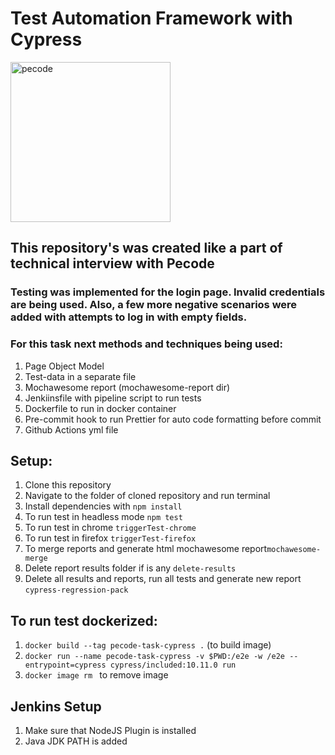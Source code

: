 # Test Automation Framework with Cypress

<a href="https://pecodesoftware.com/" target="_blank" rel="noreferrer"> <img src="https://res.cloudinary.com/crunchbase-production/image/upload/c_lpad,h_256,w_256,f_auto,q_auto:eco,dpr_1/ut0ogcezapo03ualxivd" alt="pecode" width="256" height="256"/></a>

## This repository's was created like a part of technical interview with Pecode

### Testing was implemented for the login page. Invalid credentials are being used. Also, a few more negative scenarios were added with attempts to log in with empty fields.

### For this task next methods and techniques being used:

1. Page Object Model
2. Test-data in a separate file
3. Mochawesome report (mochawesome-report dir)
4. Jenkiinsfile with pipeline script to run tests
5. Dockerfile to run in docker container
6. Pre-commit hook to run Prettier for auto code formatting before commit
7. Github Actions yml file

## Setup:

1. Clone this repository
2. Navigate to the folder of cloned repository and run terminal
3. Install dependencies with `npm install`
4. To run test in headless mode `npm test`
5. To run test in chrome `triggerTest-chrome`
6. To run test in firefox `triggerTest-firefox`
7. To merge reports and generate html mochawesome report`mochawesome-merge`
8. Delete report results folder if is any `delete-results`
9. Delete all results and reports, run all tests and generate new report `cypress-regression-pack`

## To run test dockerized:

1. `docker build --tag pecode-task-cypress .` (to build image)
2. `docker run --name pecode-task-cypress -v $PWD:/e2e -w /e2e --entrypoint=cypress cypress/included:10.11.0 run`
3. `docker image rm ` to remove image

## Jenkins Setup

1. Make sure that NodeJS Plugin is installed
2. Java JDK PATH is added
